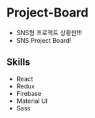 # Project-Board
* SNS형 프로젝트 상황판!!!
* SNS Project Board!

## Skills
* React
* Redux
* Firebase
* Material UI
* Sass